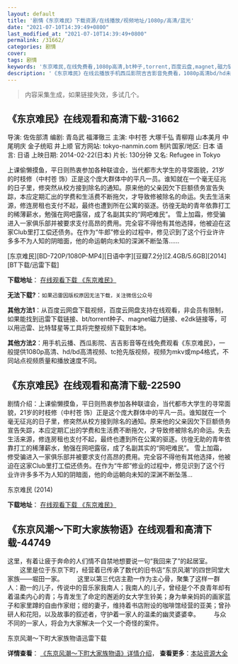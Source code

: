 ```yaml
---
layout: default
title: '剧情《东京难民》下载资源/在线播放/视频地址/1080p/高清/蓝光'
date: "2021-07-10T14:39:49+0800"
last_modified_at: "2021-07-10T14:39:49+0800"
permalink: /31662/
categories: 剧情
cover:
tags: 剧情
keywords: '东京难民,在线免费看,1080p高清,bt种子,torrent,百度云盘,magnet,磁力链,迅雷下载资源'
description: '《东京难民》在线云播放手机西瓜影院吉吉影音免费看，1080p高清bd/hd未删减完整版和tc抢先枪版，mkv/mp4格式，附带bt/torrent种子、magnet/磁力链、百度云盘、网盘资源迅雷下载链接'
---
```


>内容采集生成，如果链接失效，多试几个。


## 《东京难民》在线观看和高清下载-31662

导演: 佐佐部清 编剧: 青岛武 福澤徹三 主演: 中村苍 大塚千弘 青柳翔 山本美月 中尾明庆 金子统昭 井上顺 官方网站: tokyo-nanmin.com 制片国家/地区: 日本 语言: 日语 上映日期: 2014-02-22(日本) 片长: 130分钟 又名: Refugee in Tokyo

上课偷懒摸鱼，平日则热衷参加各种联谊会，当代都市大学生的寻常面貌，21岁的时枝修（中村苍 饰）正是这个庞大群体中的平凡一员。谁知就在一个毫无征兆的日子里，修突然从校方接到除名的通知。原来他的父亲因欠下巨额债务宣告失踪，本应定期汇出的学费和生活费不断拖欠，才导致修被除名的命运。失去生活来源，修连房租也支付不起，最终也遭到所在公寓的驱逐。彷徨无助的青年依靠打工的稀薄薪水，勉强在网吧露宿，成了名副其实的“网吧难民”。 雪上加霜，修受骗进入一家俱乐部并被要求支付高昂的费用。完全容不得他有其他选择，他被迫在这家Club里打工偿还债务。在作为“牛郎”修业的过程中，修见识到了这个行业许许多多不为人知的阴暗面，他的命运朝向未知的深渊不断坠落……


[东京难民][BD-720P/1080P-MP4][日语中字][豆瓣7.2分][2.4GB/5.6GB][2014][BT下载/迅雷下载]

**下载地址**： [在线观看下载 《东京难民》](https://www.btdx8.com/torrent/refugee_in_tokyo_2014.html) 


**无法下载?**：`如果迅雷因版权原因无法下载，关注微信公众号 `

**其他方法1**：从百度云网盘下载视频，百度云网盘支持在线观看，非会员有限制，如果能找到迅雷下载链接、bt/torrent种子、magnet磁力链接、e2dk链接等，可以用迅雷、比特彗星等工具将完整视频下载到本地。

**其他方法2**：用手机云播、西瓜影院、吉吉影音等在线免费观看《东京难民》，一般提供1080p高清、hd/bd高清视频、tc抢先版视频，视频为mkv或mp4格式，不同站点视频质量和播放速度不同。


## 《东京难民》在线观看和高清下载-22590

剧情介绍：上课偷懒摸鱼，平日则热衷参加各种联谊会，当代都市大学生的寻常面貌，21岁的时枝修（中村苍 饰）正是这个庞大群体中的平凡一员。谁知就在一个毫无征兆的日子里，修突然从校方接到除名的通知。原来他的父亲因欠下巨额债务宣告失踪，本应定期汇出的学费和生活费不断拖欠，才导致修被除名的命运。失去生活来源，修连房租也支付不起，最终也遭到所在公寓的驱逐。彷徨无助的青年依靠打工的稀薄薪水，勉强在网吧露宿，成了名副其实的“网吧难民”。   雪上加霜，修受骗进入一家俱乐部并被要求支付高昂的费用。完全容不得他有其他选择，他被迫在这家Club里打工偿还债务。在作为“牛郎”修业的过程中，修见识到了这个行业许许多多不为人知的阴暗面，他的命运朝向未知的深渊不断坠落…


东京难民 (2014)

**下载地址**： [在线观看下载 《东京难民》](https://www.btbtdy.me/btdy/dy379.html) 


## 《东京风潮～下町大家族物语》在线观看和高清下载-44749

这里，有着让疲于奔命的人们情不自禁地想要说一句&ldquo;我回来了”的起居室。 　　这里是位于东京下町，经营着已传承了数代的旧书店“东京风潮”的四世同堂大家族——堀田一家。 　　这里以第三代店主勘一作为主心骨，聚集了这样一群人：勘一的儿子，传说中的音乐家我南人；我南人的儿子，曾经是个不良青年却有着温柔内心的青；与青发生了命定的邂逅的女大学生铃美；身为单亲妈妈的画家蓝子和家里蹲的自由作家绀；绀的妻子，维持着书店附设的咖啡馆经营的亚美；曾孙研人和花阳，以及故事的叙述者，守护着一家人的温柔的幽灵婆婆幸。 　　与众不同的一家人，将会为大家解决一个又一个奇怪的案件。</p>


东京风潮～下町大家族物语迅雷下载

**详情查看**： [《东京风潮～下町大家族物语》详情介绍](/movie/44749/)， **查看更多**：[本站资源大全](/movie/t/all/)

